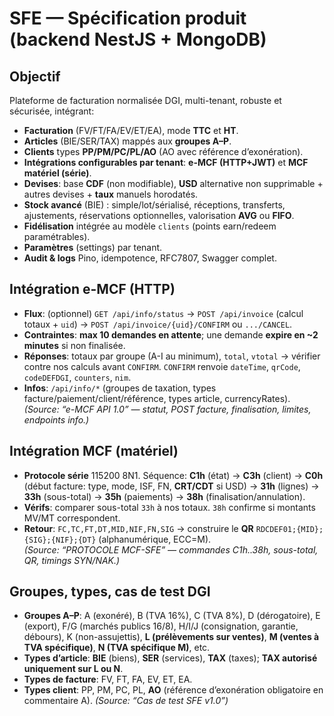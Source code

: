 # SFE — Spécification produit (backend NestJS + MongoDB)

## Objectif

Plateforme de facturation normalisée DGI, multi-tenant, robuste et sécurisée, intégrant:

- **Facturation** (FV/FT/FA/EV/ET/EA), mode **TTC** et **HT**.
- **Articles** (BIE/SER/TAX) mappés aux **groupes A–P**.
- **Clients** types **PP/PM/PC/PL/AO** (AO avec référence d’exonération).
- **Intégrations configurables par tenant**: **e-MCF (HTTP+JWT)** et **MCF matériel (série)**.
- **Devises**: base **CDF** (non modifiable), **USD** alternative non supprimable + autres devises + **taux** manuels horodatés.
- **Stock avancé** (BIE) : simple/lot/sérialisé, réceptions, transferts, ajustements, réservations optionnelles, valorisation **AVG** ou **FIFO**.
- **Fidélisation** intégrée au modèle `clients` (points earn/redeem paramétrables).
- **Paramètres** (settings) par tenant.
- **Audit & logs** Pino, idempotence, RFC7807, Swagger complet.

## Intégration e-MCF (HTTP)

- **Flux**: (optionnel) `GET /api/info/status` → `POST /api/invoice` (calcul totaux + `uid`) → `POST /api/invoice/{uid}/CONFIRM` ou `.../CANCEL`.
- **Contraintes**: **max 10 demandes en attente**; une demande **expire en ~2 minutes** si non finalisée.
- **Réponses**: totaux par groupe (A-I au minimum), `total`, `vtotal` → vérifier contre nos calculs avant `CONFIRM`. `CONFIRM` renvoie `dateTime`, `qrCode`, `codeDEFDGI`, `counters`, `nim`.
- **Infos**: `/api/info/*` (groupes de taxation, types facture/paiement/client/référence, types article, currencyRates).  
  _(Source: “e-MCF API 1.0” — statut, POST facture, finalisation, limites, endpoints info.)_

## Intégration MCF (matériel)

- **Protocole série** 115200 8N1. Séquence: **C1h** (état) → **C3h** (client) → **C0h** (début facture: type, mode, ISF, FN, **CRT/CDT** si USD) → **31h** (lignes) → **33h** (sous-total) → **35h** (paiements) → **38h** (finalisation/annulation).
- **Vérifs**: comparer sous-total `33h` à nos totaux. `38h` confirme si montants MV/MT correspondent.
- **Retour**: `FC,TC,FT,DT,MID,NIF,FN,SIG` → construire le **QR** `RDCDEF01;{MID};{SIG};{NIF};{DT}` (alphanumérique, ECC=M).  
  _(Source: “PROTOCOLE MCF-SFE” — commandes C1h..38h, sous-total, QR, timings SYN/NAK.)_

## Groupes, types, cas de test DGI

- **Groupes A–P**: A (exonéré), B (TVA 16%), C (TVA 8%), D (dérogatoire), E (export), F/G (marchés publics 16/8), H/I/J (consignation, garantie, débours), K (non-assujettis), **L (prélèvements sur ventes)**, **M (ventes à TVA spécifique)**, **N (TVA spécifique M)**, etc.
- **Types d’article**: **BIE** (biens), **SER** (services), **TAX** (taxes); **TAX autorisé uniquement sur L ou N**.
- **Types de facture**: FV, FT, FA, EV, ET, EA.
- **Types client**: PP, PM, PC, PL, **AO** (référence d’exonération obligatoire en commentaire A).
  _(Source: “Cas de test SFE v1.0”)_
